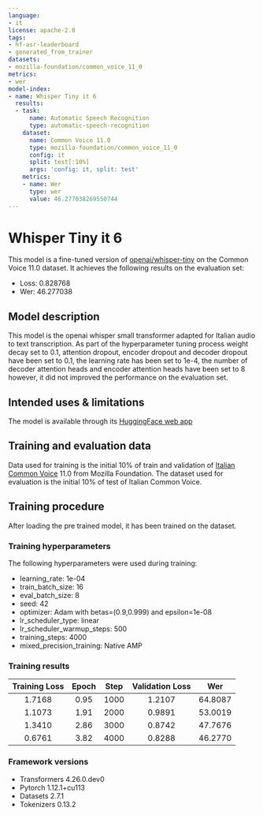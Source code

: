 ```yaml
---
language:
- it
license: apache-2.0
tags:
- hf-asr-leaderboard
- generated_from_trainer
datasets:
- mozilla-foundation/common_voice_11_0
metrics:
- wer
model-index:
- name: Whisper Tiny it 6
  results:
  - task:
      name: Automatic Speech Recognition
      type: automatic-speech-recognition
    dataset:
      name: Common Voice 11.0
      type: mozilla-foundation/common_voice_11_0
      config: it
      split: test[:10%]
      args: 'config: it, split: test'
    metrics:
    - name: Wer
      type: wer
      value: 46.277038269550744
---
```

# Whisper Tiny it 6

This model is a fine-tuned version of [openai/whisper-tiny](https://huggingface.co/openai/whisper-tiny) on the Common Voice 11.0 dataset.
It achieves the following results on the evaluation set:
- Loss: 0.828768		
- Wer: 46.277038

## Model description

This model is the openai whisper small transformer adapted for Italian audio to text transcription. 
As part of the hyperparameter tuning process weight decay set to 0.1, attention dropout, encoder dropout and decoder dropout have been set to 0.1,
the learning rate has been set to 1e-4, the number of decoder attention heads and encoder attention heads have been set to 8
however, it did not improved the performance on the evaluation set.

## Intended uses & limitations

The model is available through its [HuggingFace web app](https://huggingface.co/spaces/GIanlucaRub/whisper-it)

## Training and evaluation data

Data used for training is the initial 10% of train and validation of [Italian Common Voice](https://huggingface.co/datasets/mozilla-foundation/common_voice_11_0/viewer/it/train) 11.0 from Mozilla Foundation.
The dataset used for evaluation is the initial 10% of test of Italian Common Voice.


## Training procedure

After loading the pre trained model, it has been trained on the dataset.

### Training hyperparameters

The following hyperparameters were used during training:
- learning_rate: 1e-04
- train_batch_size: 16
- eval_batch_size: 8
- seed: 42
- optimizer: Adam with betas=(0.9,0.999) and epsilon=1e-08
- lr_scheduler_type: linear
- lr_scheduler_warmup_steps: 500
- training_steps: 4000
- mixed_precision_training: Native AMP
### Training results
| Training Loss | Epoch | Step | Validation Loss | Wer     |
|:-------------:|:-----:|:----:|:---------------:|:-------:|
| 1.7168        | 0.95  | 1000 | 1.2107          | 64.8087 |
| 1.1073        | 1.91  | 2000 | 0.9891          | 53.0019 |
| 1.3410        | 2.86  | 3000 | 0.8742          | 47.7676 |
| 0.6761        | 3.82  | 4000 | 0.8288          | 46.2770 |
### Framework versions
- Transformers 4.26.0.dev0
- Pytorch 1.12.1+cu113
- Datasets 2.7.1
- Tokenizers 0.13.2